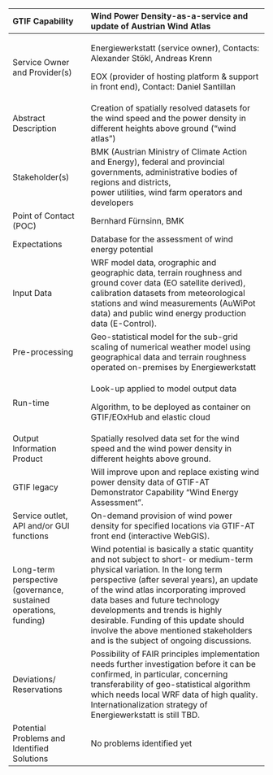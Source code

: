 ﻿|GTIF Capability|**Wind Power Density-as-a-service and update of Austrian Wind Atlas**|
| :- | :- |
|Service Owner and Provider(s)|<p>Energiewerkstatt (service owner), Contacts: Alexander Stökl, Andreas Krenn</p><p>EOX (provider of hosting platform & support in front end), Contact: Daniel Santillan</p>|
|Abstract Description|Creation of spatially resolved datasets for the wind speed and the power density in different heights above ground (“wind atlas”)|
|Stakeholder(s)|BMK (Austrian Ministry of Climate Action and Energy), federal and provincial governments, administrative bodies of regions and districts,<br>power utilities, wind farm operators and developers|
|Point of Contact (POC)|Bernhard Fürnsinn, BMK|
|Expectations|Database for the assessment of wind energy potential|
|Input Data|WRF model data, orographic and geographic data, terrain roughness and ground cover data (EO satellite derived), calibration datasets from meteorological stations and wind measurements (AuWiPot data) and public wind energy production data (E-Control).|
|Pre-processing|Geo-statistical model for the sub-grid scaling of numerical weather model using geographical data and terrain roughness operated on-premises by Energiewerkstatt|
|Run-time|<p>Look-up applied to model output data</p><p>Algorithm, to be deployed as container on GTIF/EOxHub and elastic cloud</p>|
|Output Information Product|Spatially resolved data set for the wind speed and the wind power density in different heights above ground.|
|GTIF legacy|Will improve upon and replace existing wind power density data of GTIF-AT Demonstrator Capability “Wind Energy Assessment”. |
|Service outlet, API and/or GUI functions|On-demand provision of wind power density for specified locations via GTIF-AT front end (interactive WebGIS).|
|Long-term perspective (governance, sustained operations, funding)|Wind potential is basically a static quantity and not subject to short- or medium-term physical variation. In the long term perspective (after several years), an update of the wind atlas incorporating improved data bases and future technology developments and trends is highly desirable. Funding of this update should involve the above mentioned stakeholders and is the subject of ongoing discussions.|
|Deviations/ Reservations|Possibility of FAIR principles implementation needs further investigation before it can be confirmed, in particular, concerning transferability of geo-statistical algorithm which needs local WRF data of high quality. Internationalization strategy of Energiewerkstatt is still TBD.|
|Potential Problems and Identified Solutions|No problems identified yet|

